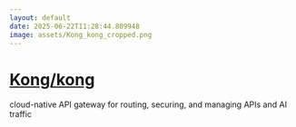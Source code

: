 ```yaml
---
layout: default
date: 2025-06-22T11:28:44.809948
image: assets/Kong_kong_cropped.png
---
```


# [Kong/kong](https://github.com/Kong/kong)

cloud-native API gateway for routing, securing, and managing APIs and AI traffic
